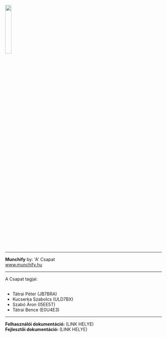 <img src='https://munchify.hu/img/munchify_logo1.png' style='width: 20%;'></img></center>
<hr>
<b>Munchify</b> by: 'A' Csapat<br><a href='https://www.munchify.hu'>www.munchify.hu</a>
<hr>
A Csapat tagjai:<br><br>
<ul>
<li>Tátrai Péter (JB7BRA)<br></li>
<li>Kucserka Szabolcs (ULD7BX)<br></li>
<li>Szabó Áron (I5EE5T)<br></li>
<li>Tátrai Bence (E0U4E3)<br></li>
</ul>
<hr>
<b>Felhasználói dokumentáció: </b>(LINK HELYE)<br>
<b>Fejlesztői dokumentáció: </b>(LINK HELYE)

